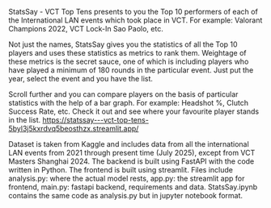 StatsSay - VCT Top Tens presents to you the Top 10 performers of each of the International LAN events which took place in VCT.
For example: Valorant Champions 2022, VCT Lock-In Sao Paolo, etc.


Not just the names, StatsSay gives you the statistics of all the Top 10 players and uses these statistics as metrics to rank them.
Weightage of these metrics is the secret sauce, one of which is including players who have played a minimum of 180 rounds in the particular event.
Just put the year, select the event and you have the list.


Scroll further and you can compare players on the basis of particular statistics with the help of a bar graph.
For example: Headshot %, Clutch Success Rate, etc.
Check it out and see where your favourite player stands in the list.
https://statssay---vct-top-tens-5byl3j5kxrdvq5beosthzx.streamlit.app/


Dataset is taken from Kaggle and includes data from all the international LAN events from 2021 through present time (July 2025), except from VCT Masters Shanghai 2024.
The backend is built using FastAPI with the code written in Python.
The frontend is built using streamlit.
Files include analysis.py: where the actual model rests, app.py: the streamlit app for frontend, main.py: fastapi backend, requirements and data.
StatsSay.ipynb contains the same code as analysis.py but in jupyter notebook format.
